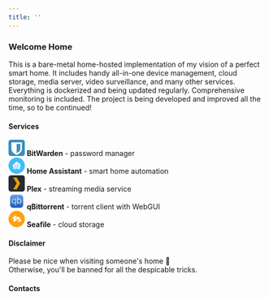 ```yaml
---
title: ''
---
```

### Welcome Home
This is a bare-metal home-hosted implementation of my vision of a perfect smart home. It includes handy all-in-one device management, cloud storage, media server, video surveillance, and many other services. Everything is dockerized and being updated regularly. Comprehensive monitoring is included. The project is being developed and improved all the time, so to be continued!

#### Services
![BitWarden](image/bitwarden.png) **BitWarden** - password manager\
![Home Assistant](image/home-assistant.png) **Home Assistant** - smart home automation\
![Plex](image/plex.png) **Plex** - streaming media service\
![qBittorrent](image/qbittorrent.png) **qBittorrent** - torrent client with WebGUI\
![Seafile](image/seafile.png) **Seafile** - cloud storage

#### Disclaimer
Please be nice when visiting someone's home 🙂\
Otherwise, you'll be banned for all the despicable tricks.


#### Contacts